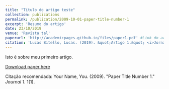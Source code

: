 ```yaml
---
title: "Título do artigo teste"
collection: publications
permalink: /publication/2009-10-01-paper-title-number-1
excerpt: 'Resumo do artigo'
date: 23/10/2019
venue: 'Revista tal'
paperurl: 'http://academicpages.github.io/files/paper1.pdf' #Link do artigo
citation: 'Lucas Bitello, Lucas. (2019). &quot;Artigo 1.&quot; <i>Jornal tal</i>. 1(1).'
---
```

Isto é sobre meu primeiro artigo.

[Download paper here](http://academicpages.github.io/files/paper1.pdf)

Citação recomendada: Your Name, You. (2009). "Paper Title Number 1." <i>Journal 1</i>. 1(1).
